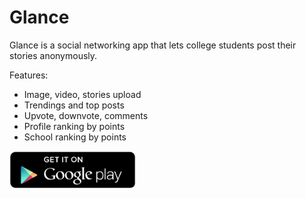 # Glance
Glance is a social networking app that lets college students post their stories anonymously.

Features:
 - Image, video, stories upload
 - Trendings and top posts
 - Upvote, downvote, comments
 - Profile ranking by points
 - School ranking by points


 

<a href="https://play.google.com/store/apps/details?id=com.prestonbui.glancesocial&hl=en">
  <img src="https://raw.githubusercontent.com/buip/glance/master/img/playstore.png" width="40%">
</a>
